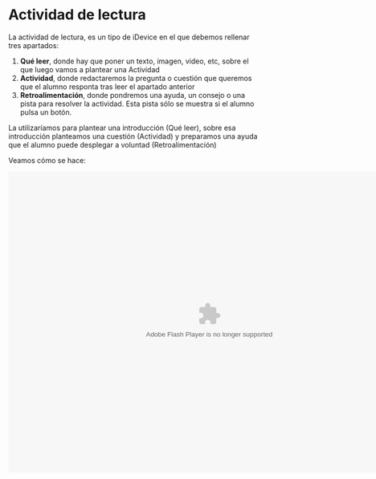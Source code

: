 
# Actividad de lectura

La actividad de lectura, es un tipo de iDevice en el que debemos rellenar tres apartados:

1. **Qué leer**, donde hay que poner un texto, imagen, video, etc, sobre el que luego vamos a plantear una Actividad
1. **Actividad**, donde redactaremos la pregunta o cuestión que queremos que el alumno responta tras leer el apartado anterior
1. **Retroalimentación**, donde pondremos una ayuda, un consejo o una pista para resolver la actividad. Esta pista sólo se muestra si el alumno pulsa un botón.

La utilizaríamos para plantear una introducción (Qué leer), sobre esa introducción planteamos una cuestión (Actividad) y preparamos una ayuda que el alumno puede desplegar a voluntad (Retroalimentación)

Veamos cómo se hace:

<object data="http://catedu.es/materialesaularagon2013/moodle/exe/iD_ActLectura.swf" height="600" style="display: block; margin-left: auto; margin-right: auto;" type="application/x-shockwave-flash" width="800"><param name="src" value="http://catedu.es/materialesaularagon2013/moodle/exe/iD_ActLectura.swf"/></object>
